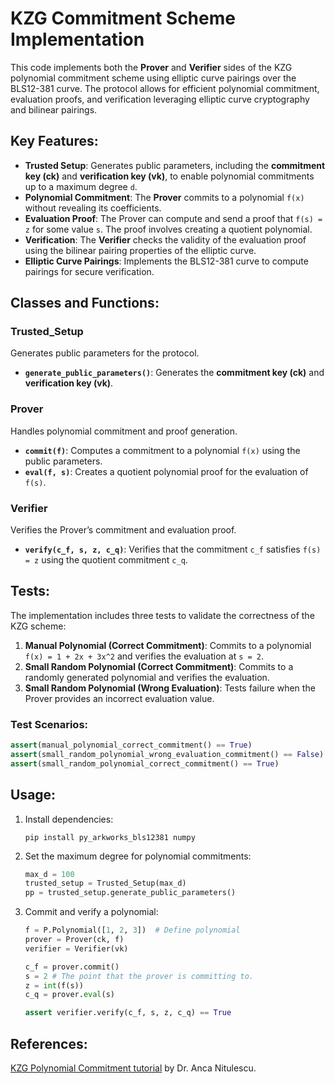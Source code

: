 # KZG Commitment Scheme Implementation

This code implements both the **Prover** and **Verifier** sides of the KZG polynomial commitment scheme using elliptic curve pairings over the BLS12-381 curve. The protocol allows for efficient polynomial commitment, evaluation proofs, and verification leveraging elliptic curve cryptography and bilinear pairings.

## Key Features:
- **Trusted Setup**: Generates public parameters, including the **commitment key (ck)** and **verification key (vk)**, to enable polynomial commitments up to a maximum degree `d`.
- **Polynomial Commitment**: The **Prover** commits to a polynomial `f(x)` without revealing its coefficients.
- **Evaluation Proof**: The Prover can compute and send a proof that `f(s) = z` for some value `s`. The proof involves creating a quotient polynomial.
- **Verification**: The **Verifier** checks the validity of the evaluation proof using the bilinear pairing properties of the elliptic curve.
- **Elliptic Curve Pairings**: Implements the BLS12-381 curve to compute pairings for secure verification.

## Classes and Functions:

### **Trusted_Setup**
Generates public parameters for the protocol.
- **`generate_public_parameters()`**: Generates the **commitment key (ck)** and **verification key (vk)**.

### **Prover**
Handles polynomial commitment and proof generation.
- **`commit(f)`**: Computes a commitment to a polynomial `f(x)` using the public parameters.
- **`eval(f, s)`**: Creates a quotient polynomial proof for the evaluation of `f(s)`.

### **Verifier**
Verifies the Prover’s commitment and evaluation proof.
- **`verify(c_f, s, z, c_q)`**: Verifies that the commitment `c_f` satisfies `f(s) = z` using the quotient commitment `c_q`.

## Tests:
The implementation includes three tests to validate the correctness of the KZG scheme:

1. **Manual Polynomial (Correct Commitment)**: Commits to a polynomial `f(x) = 1 + 2x + 3x^2` and verifies the evaluation at `s = 2`.
2. **Small Random Polynomial (Correct Commitment)**: Commits to a randomly generated polynomial and verifies the evaluation.
3. **Small Random Polynomial (Wrong Evaluation)**: Tests failure when the Prover provides an incorrect evaluation value.

### Test Scenarios:
```python
assert(manual_polynomial_correct_commitment() == True)
assert(small_random_polynomial_wrong_evaluation_commitment() == False)
assert(small_random_polynomial_correct_commitment() == True)
```

## Usage:
1. Install dependencies:
   ```
   pip install py_arkworks_bls12381 numpy
   ```
2. Set the maximum degree for polynomial commitments:
   ```python
   max_d = 100
   trusted_setup = Trusted_Setup(max_d)
   pp = trusted_setup.generate_public_parameters()
   ```
3. Commit and verify a polynomial:
   ```python
   f = P.Polynomial([1, 2, 3])  # Define polynomial
   prover = Prover(ck, f)
   verifier = Verifier(vk)

   c_f = prover.commit()
   s = 2 # The point that the prover is committing to.
   z = int(f(s))
   c_q = prover.eval(s)

   assert verifier.verify(c_f, s, z, c_q) == True
   ```

## References:
[KZG Polynomial Commitment tutorial](https://hackmd.io/769wh787T8SNaFwmNX74fA) by Dr. Anca Nitulescu.
